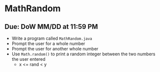 # MathRandom

## Due: DoW MM/DD at 11:59 PM

- Write a program called `MathRandom.java`
- Prompt the user for a whole number
- Prompt the user for another whole number
- Use `Math.random()` to print a random integer between the two numbers the user entered
  - x <= rand < y
